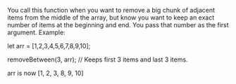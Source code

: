 You call this function when you want to remove a big chunk of adjacent items from the 
middle of the array, but know you want to keep an exact number of items at the beginning 
and end.  You pass that number as the first argument.
Example:

let arr = [1,2,3,4,5,6,7,8,9,10];

removeBetween(3, arr); // Keeps first 3 items and last 3 items.

arr is now [1, 2, 3, 8, 9, 10]
